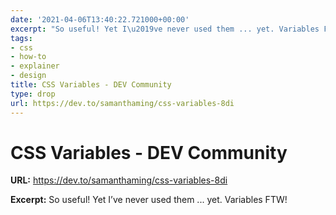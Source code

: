 ```yaml
---
date: '2021-04-06T13:40:22.721000+00:00'
excerpt: "So useful! Yet I\u2019ve never used them ... yet. Variables FTW!"
tags:
- css
- how-to
- explainer
- design
title: CSS Variables - DEV Community
type: drop
url: https://dev.to/samanthaming/css-variables-8di
---
```


# CSS Variables - DEV Community

**URL:** https://dev.to/samanthaming/css-variables-8di

**Excerpt:** So useful! Yet I’ve never used them ... yet. Variables FTW!
